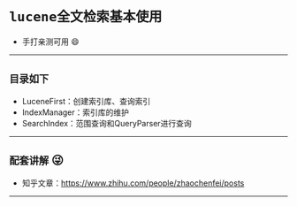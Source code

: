 # `lucene全文检索基本使用`
- 手打亲测可用 :smile:
---
## `目录如下`
- LuceneFirst：创建索引库、查询索引
- IndexManager：索引库的维护
- SearchIndex：范围查询和QueryParser进行查询
---
## `配套讲解` :stuck_out_tongue_winking_eye:
* 知乎文章：https://www.zhihu.com/people/zhaochenfei/posts
---